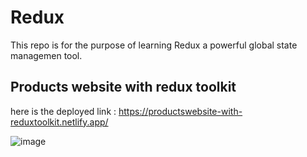 # Redux
This repo is for the purpose of learning Redux a powerful global state  managemen tool.

## Products website with redux toolkit 

here is the deployed link : https://productswebsite-with-reduxtoolkit.netlify.app/


![image](https://user-images.githubusercontent.com/93306066/205037037-0a963882-4a26-466c-8b7a-a008702ef4f5.png)
